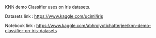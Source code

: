 KNN demo Classifier uses on Iris datasets.

Datasets link : https://www.kaggle.com/uciml/iris

Notebook link : https://www.kaggle.com/abhrojyotichatterjee/knn-demo-classifier-on-iris-datasets

